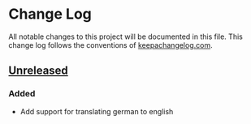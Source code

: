 # Change Log
All notable changes to this project will be documented in this file. This change log follows the conventions of [keepachangelog.com](http://keepachangelog.com/).

## [Unreleased]
### Added
- Add support for translating german to english

[Unreleased]: https://github.com/bakku/dict/compare/e72d8a4...HEAD
